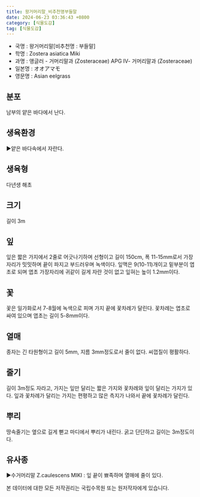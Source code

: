 ```yaml
---
title: 왕거머리말_비추천명부들말
date: 2024-06-23 03:36:43 +0800
category: [식물도감]
tag: [식물도감]
---
```




- 국명 : 왕거머리말[비추천명 : 부들말]
- 학명 : Zostera asiatica Miki
- 과명 : 앵글러 - 거머리말과 (Zosteraceae) APG Ⅳ- 거머리말과 (Zosteraceae)
- 일본명 : オオアマモ
- 영문명 : Asian eelgrass


## 분포
남부의 얕은 바다에서 난다.
## 생육환경
▶얕은 바다속에서 자란다.
## 생육형
다년생 해초
## 크기
길이 3m
## 잎
잎은 짧은 가지에서 2줄로 어긋나기하며 선형이고 길이 150cm, 폭 11-15mm로서 가장자리가 밋밋하며 끝이 파지고 부드러우며 녹색이다. 잎맥은 9(10-11)개이고 밑부분이 엽초로 되며 엽초 가장자리에 귀같이 길게 자란 것이 없고 잎혀는 높이 1.2mm이다.
## 꽃
꽃은 일가화로서 7-8월에 녹색으로 피며 가지 끝에 꽃차례가 달린다. 꽃차례는 엽초로 싸여 있으며 엽초는 길이 5-8mm이다.
## 열매
종자는 긴 타원형이고 길이 5mm, 지름 3mm정도로서 줄이 없다. 씨껍질이 평활하다.
## 줄기
길이 3m정도 자라고, 가지는 잎만 달리는 짧은 가지와 꽃차례와 잎이 달리는 가지가 있다. 잎과 꽃차례가 달리는 가지는 편평하고 많은 측지가 나와서 끝에 꽃차례가 달린다.
## 뿌리
땅속줄기는 옆으로 길게 뻗고 마디에서 뿌리가 내린다. 굵고 단단하고 길이는 3m정도이다.
## 유사종
▶수거머리말 Z.caulescens MIKI : 잎 끝이 뾰족하며 열매에 줄이 있다.






본 데이터에 대한 모든 저작권리는 국립수목원 또는 원저작자에게 있습니다.
